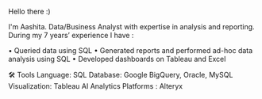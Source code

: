Hello there :)





I'm Aashita. Data/Business Analyst with expertise in analysis and reporting. During my 7 years’ experience I have :






•	Queried data using SQL
•	Generated reports and performed ad-hoc data analysis using SQL
•	Developed dashboards on Tableau and Excel






🛠️ Tools
Language: SQL
Database: Google BigQuery, Oracle, MySQL
Visualization: Tableau
AI Analytics Platforms : Alteryx
